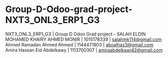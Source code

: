 # Group-D-Odoo-grad-project-NXT3_ONL3_ERP1_G3
NXT3_ONL3_ERP1_G3 | Group D Odoo Grad project  - SALAH ELDIN MOHAMED KHAIRY AHMED MONIR | 1015178339 | salahmk114@gmail.com Ahmed Ramadan Ahmed Ahmed | 1144471803 | aboalhaz3@gmail.com Amira Hassan Eid Abdelkawy | 1113700307 | amiraabdelkawi42@gmail.com
